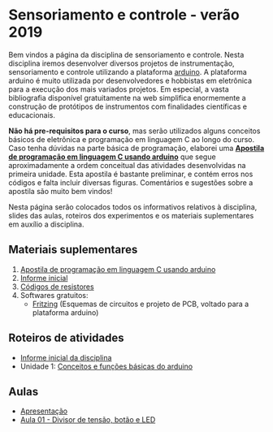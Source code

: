 # Sensoriamento e controle - verão 2019

Bem vindos a página da disciplina de sensoriamento e controle. Nesta disciplina iremos desenvolver diversos projetos de instrumentação, sensoriamento e controle utilizando a plataforma [arduino](http://www.arduino.cc). A plataforma arduino é muito utilizada por desenvolvedores e hobbistas em eletrônica para a execução dos mais variados projetos. Em especial, a vasta bibliografia disponível gratuitamente na web simplifica enormemente a construção de protótipos de instrumentos com finalidades científicas e educacionais.

**Não há pre-requisitos para o curso**, mas serão utilizados alguns conceitos básicos de eletrônica e programação em linguagem C ao longo do curso. Caso tenha dúvidas na parte básica de programação, elaborei uma [**Apostila de programação em linguagem C usando arduino**](https://www.dropbox.com/s/2mqbzzuk4vatjsf/01-Arduino_introduction.pdf?dl=0) que segue aproximadamente a ordem conceitual das atividades desenvolvidas na primeira unidade. Esta apostila é bastante preliminar, e contém erros nos códigos e falta incluir diversas figuras. Comentários e sugestões sobre a apostila são muito bem vindos!

Nesta página serão colocados todos os informativos relativos à disciplina, slides das aulas, roteiros dos experimentos e os materiais suplementares em auxílio a disciplina.

## Materiais suplementares

1. [Apostila de programação em linguagem C usando arduino](https://www.dropbox.com/s/2mqbzzuk4vatjsf/01-Arduino_introduction.pdf?dl=0)
1. [Informe inicial](https://www.dropbox.com/s/0opfomssomraefd/informe_inicial.pdf?dl=0)
2. [Códigos de resistores](https://www.dropbox.com/s/7tp49dwx68755qn/resistores.pdf?dl=0)
3. Softwares gratuitos:
    * [Fritzing](http://www.fritzing.org) (Esquemas de circuitos e projeto de PCB, voltado para a plataforma arduino)

## Roteiros de atividades

- [Informe inicial da disciplina](https://www.dropbox.com/s/6ylx8v4aj4tmhz4/informe_inicial.pdf?dl=0)
- Unidade 1: [Conceitos e funções básicas do arduino](https://www.dropbox.com/s/ihpzq3yffl7fwh2/Unidade_1.pdf?dl=0)

## Aulas

- [Apresentação](sensoriamento_verao_2019/aula_0.html)
- [Aula 01 - Divisor de tensão, botão e LED](sensoriamento_verao_2019/aula_1.html)
